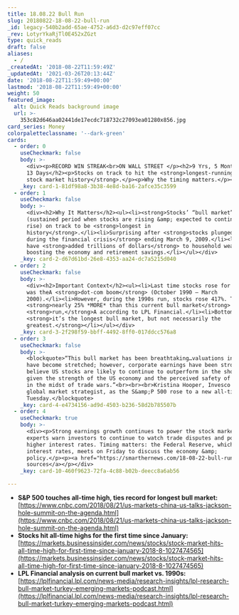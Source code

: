 ```yaml
---
title: 18.08.22 Bull Run
slug: 20180822-18-08-22-bull-run
_id: legacy-540b2add-65ae-4752-a6d3-d2c97eff07cc
_rev: LotyrYkaRjTl0E452xZGzt
type: quick_reads
draft: false
aliases:
  - /
_createdAt: '2018-08-22T11:59:49Z'
_updatedAt: '2021-03-26T20:13:44Z'
date: '2018-08-22T11:59:49+00:00'
lastmod: '2018-08-22T11:59:49+00:00'
weight: 50
featured_image:
  alt: Quick Reads background image
  url: >-
    353c82d646aa02441de17ecdc718732c27093ea01280x856.jpg
card_series: Money
colorpaletteclassname: '--dark-green'
cards:
  - order: 0
    useCheckmark: false
    body: >-
      <div><p>RECORD WIN STREAK<br>ON WALL STREET </p><h2>9 Yrs, 5 Months &amp;
      13 Days</h2><p>Stocks on track to hit the <strong>longest-running rally in
      stock market history</strong>.</p><p>Why the timing matters.</p></div>
    _key: card-1-81df98a8-3b38-4e8d-ba16-2afce35c3599
  - order: 1
    useCheckmark: false
    body: >-
      <div><h2>Why It Matters</h2><ul><li><strong>Stocks’ “bull market”</strong>
      (sustained period when stocks are rising &amp; expected to continue to
      rise) on track to be <strong>longest in
      history</strong>.</li><li>Surprising after <strong>stocks plunged 50%
      during the financial crisis</strong> ending March 9, 2009.</li><li>Gains
      have <strong>added trillions of dollars</strong> to household wealth,
      boosting the economy and retirement savings.</li></ul></div>
    _key: card-2-d67d61bd-26e8-4353-aa24-dc7a5215d040
  - order: 2
    useCheckmark: false
    body: >-
      <div><h2>Important Context</h2><ul><li>Last time stocks rose for this long
      was theA <strong>dot-com boom</strong> (October 1990 – March
      2000).</li><li>However, during the 1990s run, stocks rose 417%. That’sA
      <strong>nearly 25% *MORE* than this current bull market</strong>
      <strong>run,</strong>A according to LPL Financial.</li><li>Bottom line:
      <strong>it’s the longest bull market, but not necessarily the
      greatest.</strong></li></ul></div>
    _key: card-3-2f298f59-bbff-4492-8ff0-017ddcc576a8
  - order: 3
    useCheckmark: false
    body: >-
      <blockquote>“This bull market has been breathtaking…valuations in general
      have become stretched; however, corporate earnings have been strong, and I
      believe US stocks are likely to continue to outperform in the shorter term
      given the strength of the US economy and the perceived safety of US stocks
      in the midst of trade wars.”<br><br><br>Kristina Hooper, Invesco's chief
      global market strategist, as the S&amp;P 500 rose to a new all-time high
      Tuesday.</blockquote>
    _key: card-4-e4734156-ad9d-4503-b236-58d2b785507b
  - order: 4
    useCheckmark: true
    body: >-
      <div><p>Strong earnings growth continues to power the stock market, but
      experts warn investors to continue to watch trade disputes and possible
      higher interest rates. Timing matters: the Federal Reserve, which sets
      interest rates, meets on Friday to discuss the economy &amp;
      policy.</p><p><a href="https://smarthernews.com/18-08-22-bull-run/">view
      sources</a></p></div>
    _key: card-10-460f9623-72fa-4c88-b02b-deecc8a6ab56

---
```

* **S&P 500 touches all-time high, ties record for longest bull market:**  
[https://www.cnbc.com/2018/08/21/us-markets-china-us-talks-jackson-hole-summit-on-the-agenda.html](https://www.cnbc.com/2018/08/21/us-markets-china-us-talks-jackson-hole-summit-on-the-agenda.html)
* **Stocks hit all-time highs for the first time since January:**  
[https://markets.businessinsider.com/news/stocks/stock-market-hits-all-time-high-for-first-time-since-january-2018-8-1027474565](https://markets.businessinsider.com/news/stocks/stock-market-hits-all-time-high-for-first-time-since-january-2018-8-1027474565)
* **LPL Financial analysis on current bull market vs. 1990s:**  
[https://lplfinancial.lpl.com/news-media/research-insights/lpl-research-bull-market-turkey-emerging-markets-podcast.html](https://lplfinancial.lpl.com/news-media/research-insights/lpl-research-bull-market-turkey-emerging-markets-podcast.html)
